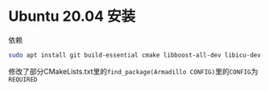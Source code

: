 # Ubuntu 20.04 安装

依赖

```bash
sudo apt install git build-essential cmake libboost-all-dev libicu-dev libtbb-dev libgmp-dev libcpprest-dev
```

修改了部分CMakeLists.txt里的`find_package(Armadillo CONFIG)`里的`CONFIG`为`REQUIRED`